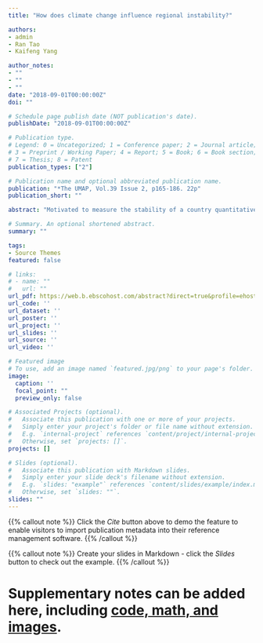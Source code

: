 ```yaml
---
title: "How does climate change influence regional instability?"

authors:
- admin
- Ran Tao
- Kaifeng Yang

author_notes:
- ""
- ""
- ""
date: "2018-09-01T00:00:00Z"
doi: ""

# Schedule page publish date (NOT publication's date).
publishDate: "2018-09-01T00:00:00Z"

# Publication type.
# Legend: 0 = Uncategorized; 1 = Conference paper; 2 = Journal article;
# 3 = Preprint / Working Paper; 4 = Report; 5 = Book; 6 = Book section;
# 7 = Thesis; 8 = Patent
publication_types: ["2"]

# Publication name and optional abbreviated publication name.
publication: "*The UMAP, Vol.39 Issue 2, p165-186. 22p"
publication_short: ""

abstract: "Motivated to measure the stability of a country quantitatively and more accurately, our team built a mathematical framework to identify the status of the country. We categorize countries into three states: stable, vulnerable, and fragile state. We arrive at a composite index that considers different factors in the economy, politics, demographics and climate change in a country. Based on the logistic growth model, we create a dynamic system that not only describes the current state of a country but also predicts equilibrium states that the country would approach over time. We utilize a bifurcation plot to depict tipping points between three states for a country."

# Summary. An optional shortened abstract.
summary: ""

tags:
- Source Themes
featured: false

# links:
# - name: ""
#   url: ""
url_pdf: https://web.b.ebscohost.com/abstract?direct=true&profile=ehost&scope=site&authtype=crawler&jrnl=01973622&AN=132456000&h=eyM%2bQYksNEXfqvwyc8Z87X9RVztQ5QN66Mm7G4V%2bwTdQia4L2MC%2f%2fDWNpnFd1QQlUdSMwonXeypdt1%2fYaI%2b%2bsA%3d%3d&crl=c&resultNs=AdminWebAuth&resultLocal=ErrCrlNotAuth&crlhashurl=login.aspx%3fdirect%3dtrue%26profile%3dehost%26scope%3dsite%26authtype%3dcrawler%26jrnl%3d01973622%26AN%3d132456000
url_code: ''
url_dataset: ''
url_poster: ''
url_project: ''
url_slides: ''
url_source: ''
url_video: ''

# Featured image
# To use, add an image named `featured.jpg/png` to your page's folder. 
image:
  caption: ''
  focal_point: ""
  preview_only: false

# Associated Projects (optional).
#   Associate this publication with one or more of your projects.
#   Simply enter your project's folder or file name without extension.
#   E.g. `internal-project` references `content/project/internal-project/index.md`.
#   Otherwise, set `projects: []`.
projects: []

# Slides (optional).
#   Associate this publication with Markdown slides.
#   Simply enter your slide deck's filename without extension.
#   E.g. `slides: "example"` references `content/slides/example/index.md`.
#   Otherwise, set `slides: ""`.
slides: ""
---
```


{{% callout note %}}
Click the *Cite* button above to demo the feature to enable visitors to import publication metadata into their reference management software.
{{% /callout %}}

{{% callout note %}}
Create your slides in Markdown - click the *Slides* button to check out the example.
{{% /callout %}}

# Supplementary notes can be added here, including [code, math, and images](https://wowchemy.com/docs/writing-markdown-latex/).
